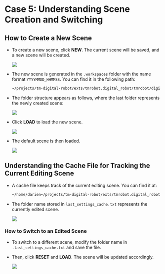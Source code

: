 # Case 5: Understanding Scene Creation and Switching

## How to Create a New Scene

-   To create a new scene, click **NEW**. The current scene will be saved, and a new scene will be created.

    ![](images/20250210170858.png)

-   The new scene is generated in the `.workspaces` folder with the name format `YYYYMMDD_HHMMSS`. You can find it in the following path:

    ```bash
    ~/projects/tm-digital-robot/exts/tmrobot.digital_robot/tmrobot/digital_robot/.workspace
    ```

-   The folder structure appears as follows, where the last folder represents the newly created scene:

    ![](images/20250210172830.png)

-   Click **LOAD** to load the new scene.

    ![](images/20250210172512.png)

-   The default scene is then loaded.

    ![](images/20250210172707.png)

## Understanding the Cache File for Tracking the Current Editing Scene

-   A cache file keeps track of the current editing scene. You can find it at:

    ```bash
    ~/home/darien~/projects/tm-digital-robot/exts/tmrobot.digital_robot/tmrobot/digital_robot/.last_settings_cache.txt
    ```

-   The folder name stored in `last_settings_cache.txt` represents the currently edited scene.

    ![](images/20250210171644.png)

### How to Switch to an Edited Scene

-   To switch to a different scene, modify the folder name in `.last_settings_cache.txt` and save the file.

-   Then, click **RESET** and **LOAD**. The scene will be updated accordingly.

    ![](images/20250210171925.png)
